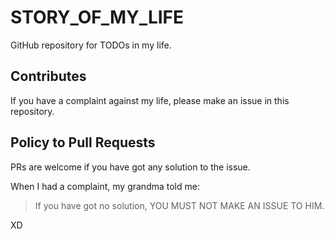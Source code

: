 # STORY_OF_MY_LIFE
GitHub repository for TODOs in my life.

## Contributes
If you have a complaint against my life, please make an issue in this repository.

## Policy to Pull Requests
PRs are welcome if you have got any solution to the issue.

When I had a complaint, my grandma told me:
> If you have got no solution, YOU MUST NOT MAKE AN ISSUE TO HIM.

XD
